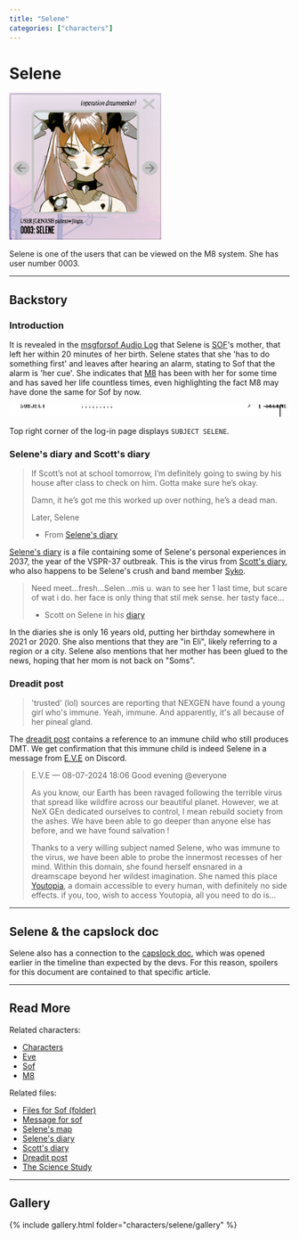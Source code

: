 ```yaml
---
title: "Selene"
categories: ["characters"]
---
```

# Selene

![Selene's Avatar](https://raw.githubusercontent.com/bmth-arg-wiki/wiki-assets/main/characters/selene/selene.png)

Selene is one of the users that can be viewed on the M8 system. She has user number 0003.

***

## Backstory

### Introduction

It is revealed in the [msgforsof Audio Log](../for-sof/msgforsof) that Selene is [SOF](sof)'s mother, that left her within 20 minutes of her birth. Selene states 
that she 'has to do something first' and leaves after hearing an alarm, stating to Sof that 
the alarm is 'her cue'. She indicates that [M8](../m8) has been with her for some 
time and has saved her life countless times, even highlighting the fact M8 may have 
done the same for Sof by now.

![Subject Selene](https://raw.githubusercontent.com/bmth-arg-wiki/wiki-assets/main/characters/selene/subject-selene.png)

Top right corner of the log-in page displays `SUBJECT SELENE`.

### Selene's diary and Scott's diary

> If Scott’s not at school tomorrow, I’m definitely going to swing by his house after class to check on him. Gotta make sure he’s okay.
>
> Damn, it he’s got me this worked up over nothing, he’s a dead man.
>
> Later,
> Selene
> 
> - From [Selene's diary](../for-sof/selene_personal_journal)

[Selene's diary](../for-sof/selene_personal_journal) is a file containing some of 
Selene's personal experiences in 2037, the year of the VSPR-37 outbreak. 
This is the virus from [Scott's diary](../for-sof/scott_personal_journal), who also happens 
to be Selene's crush and band member [Syko](syko).

> Need meet…fresh…Selen…mis u. wan to see her 1 last time, but scare of wat i do. her face is only thing that stil mek sense.
her tasty face…
> - Scott on Selene in his [diary](../for-sof/scott_personal_journal)

In the diaries she is only 16 years old, putting her birthday somewhere in 2021 or 2020.
She also mentions that they are "in Eli", likely referring to a region or a city. 
Selene also mentions that her mother has been glued to the news, hoping that her mom is not 
back on "Soms".

### Dreadit post

> 'trusted' (lol) sources are reporting that NEXGEN have found a
> young girl who's immune. Yeah, immune. And apparently, it's all because of her pineal
> gland.

The [dreadit post](../for-sof/dreadit) contains a reference to an immune child who still produces 
DMT. We get confirmation that this immune child is indeed Selene in a message from [E.V.E](eve) 
on Discord.

>E.V.E — 08-07-2024 18:06
> Good evening @everyone
>
>As you know, our Earth has been ravaged following the terrible virus that spread like wildfire across our beautiful planet. However, we at NeX GEn dedicated ourselves to control, I mean rebuild society from the ashes. We have been able to go deeper than anyone else has before, and we have found salvation !
>
>Thanks to a very willing subject named Selene, who was immune to the virus, we have been able to probe the innermost recesses of her mind. Within this domain, she found herself ensnared in a dreamscape beyond her wildest imagination. She named this place [Youtopia](../lore/youtopia), a domain accessible to every human, with definitely no side effects. if you, too, wish to access Youtopia, all you need to do is…

***

## Selene & the capslock doc

Selene also has a connection to the [capslock doc](../for-sof/capslock_doc), which 
was opened earlier in the timeline than expected by the devs. For this reason, 
spoilers for this document are contained to that specific article.

***

## Read More

Related characters:

- [Characters](../characters)
- [Eve](eve)
- [Sof](sof)
- [M8](../m8)

Related files:

- [Files for Sof (folder)](../for-sof)
- [Message for sof](../for-sof/msgforsof)
- [Selene's map](../for-sof/selenes_map)
- [Selene's diary](../for-sof/selene_personal_journal)
- [Scott's diary](../for-sof/scott_personal_journal)
- [Dreadit post](../for-sof/dreadit)
- [The Science Study](../for-sof/thesciencestudy)

***

## Gallery

{% include gallery.html folder="characters/selene/gallery" %}